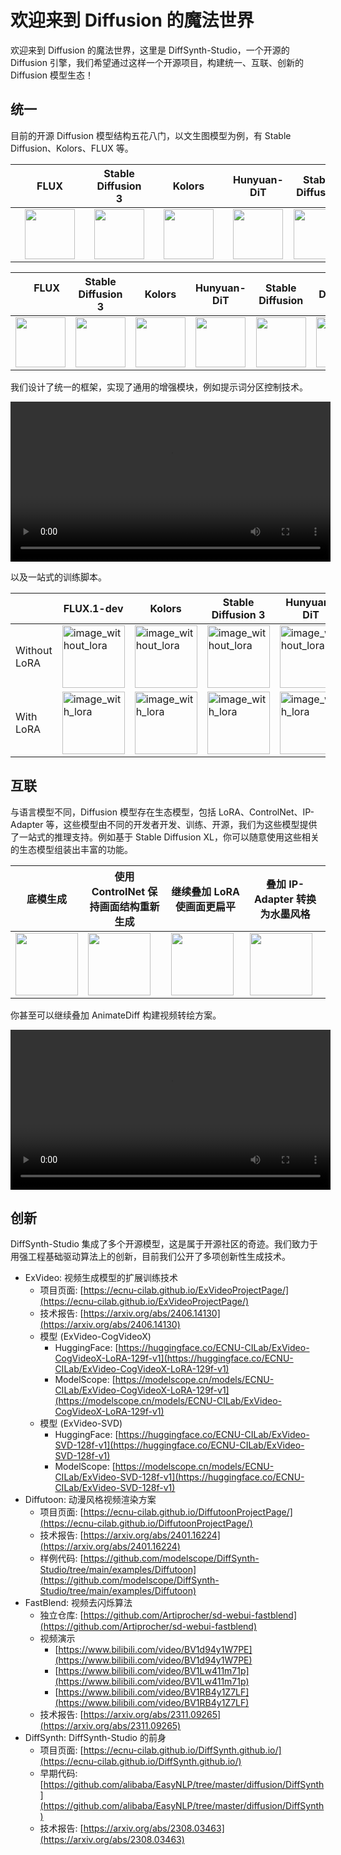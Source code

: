 # 欢迎来到 Diffusion 的魔法世界

欢迎来到 Diffusion 的魔法世界，这里是 DiffSynth-Studio，一个开源的 Diffusion 引擎，我们希望通过这样一个开源项目，构建统一、互联、创新的 Diffusion 模型生态！

## 统一

目前的开源 Diffusion 模型结构五花八门，以文生图模型为例，有 Stable Diffusion、Kolors、FLUX 等。

|<div style="width:110px">FLUX</div>| Stable Diffusion 3 | <div style="width:110px">Kolors</div> | Hunyuan-DiT | Stable Diffusion | Stable Diffusion XL |
|:-:|:-:|:-:|:-:|:-:|:-:|
| <img src="https://github.com/user-attachments/assets/984561e9-553d-4952-9443-79ce144f379f" width="80" height="80"/> | <img src="https://github.com/modelscope/DiffSynth-Studio/assets/35051019/4df346db-6f91-420a-b4c1-26e205376098" width="80" height="80"/> | <img src="https://github.com/modelscope/DiffSynth-Studio/assets/35051019/53ef6f41-da11-4701-8665-9f64392607bf" width="80" height="80"/> | <img src="https://github.com/modelscope/DiffSynth-Studio/assets/35051019/60b022c8-df3f-4541-95ab-bf39f2fa8bb5" width="80" height="80"/> | <img src="https://github.com/Artiprocher/DiffSynth-Studio/assets/35051019/6fc84611-8da6-4a1f-8fee-9a34eba3b4a5" width="80" height="80"/> | <img src="https://github.com/Artiprocher/DiffSynth-Studio/assets/35051019/67687748-e738-438c-aee5-96096f09ac90" width="80" height="80"/> |

| &emsp; FLUX &emsp;| Stable Diffusion 3 | Kolors | Hunyuan-DiT | Stable Diffusion | Stable Diffusion XL |
|-|-|-|-|-|-|
| <img src="https://github.com/user-attachments/assets/984561e9-553d-4952-9443-79ce144f379f" width="80"/> | <img src="https://github.com/modelscope/DiffSynth-Studio/assets/35051019/4df346db-6f91-420a-b4c1-26e205376098" width="80"/> | <img src="https://github.com/modelscope/DiffSynth-Studio/assets/35051019/53ef6f41-da11-4701-8665-9f64392607bf" width="80"/> | <img src="https://github.com/modelscope/DiffSynth-Studio/assets/35051019/60b022c8-df3f-4541-95ab-bf39f2fa8bb5" width="80"/> | <img src="https://github.com/Artiprocher/DiffSynth-Studio/assets/35051019/6fc84611-8da6-4a1f-8fee-9a34eba3b4a5" width="80"/> | <img src="https://github.com/Artiprocher/DiffSynth-Studio/assets/35051019/67687748-e738-438c-aee5-96096f09ac90" width="80"/> |





我们设计了统一的框架，实现了通用的增强模块，例如提示词分区控制技术。

<div align="center">
<video width="512" height="256" controls>
  <source src="https://github.com/user-attachments/assets/59613157-de51-4109-99b3-97cbffd88076" type="video/mp4">
您的浏览器不支持Video标签。
</video>
</div>

以及一站式的训练脚本。

||FLUX.1-dev|Kolors|Stable Diffusion 3|Hunyuan-DiT|
|-|-|-|-|-|
|Without LoRA|<img src="https://github.com/user-attachments/assets/df62cef6-d54f-4e3d-a602-5dd290079d49" width="100"  alt="image_without_lora">|<img src="https://github.com/modelscope/DiffSynth-Studio/assets/35051019/9d79ed7a-e8cf-4d98-800a-f182809db318" width="100"  alt="image_without_lora">|<img src="https://github.com/modelscope/DiffSynth-Studio/assets/35051019/ddb834a5-6366-412b-93dc-6d957230d66e" width="100"  alt="image_without_lora">|<img src="https://github.com/Artiprocher/DiffSynth-Studio/assets/35051019/1aa21de5-a992-4b66-b14f-caa44e08876e" width="100"  alt="image_without_lora">|
|With LoRA|<img src="https://github.com/user-attachments/assets/4fd39890-0291-4d19-8a88-d70d0ae18533" width="100"  alt="image_with_lora">|<img src="https://github.com/modelscope/DiffSynth-Studio/assets/35051019/02f62323-6ee5-4788-97a1-549732dbe4f0" width="100"  alt="image_with_lora">|<img src="https://github.com/modelscope/DiffSynth-Studio/assets/35051019/8e7b2888-d874-4da4-a75b-11b6b214b9bf" width="100"  alt="image_with_lora">|<img src="https://github.com/Artiprocher/DiffSynth-Studio/assets/35051019/83a0a41a-691f-4610-8e7b-d8e17c50a282" width="100"  alt="image_with_lora">|


## 互联

与语言模型不同，Diffusion 模型存在生态模型，包括 LoRA、ControlNet、IP-Adapter 等，这些模型由不同的开发者开发、训练、开源，我们为这些模型提供了一站式的推理支持。例如基于 Stable Diffusion XL，你可以随意使用这些相关的生态模型组装出丰富的功能。

|底模生成|使用 ControlNet 保持画面结构重新生成|继续叠加 LoRA 使画面更扁平|叠加 IP-Adapter 转换为水墨风格|
|-|-|-|-|
|<img src="https://github.com/user-attachments/assets/cc094e8f-ff6a-4f9e-ba05-7a5c2e0e609f" width="100" >|<img src="https://github.com/user-attachments/assets/d50d173e-e81a-4d7e-93e3-b2787d69953e" width="100" >|<img src="https://github.com/user-attachments/assets/c599b2f8-8351-4be5-a6ae-8380889cb9d8" width="100" >|<img src="https://github.com/user-attachments/assets/e5924aef-03b0-4462-811f-a60e2523fd7f" width="100" >|


你甚至可以继续叠加 AnimateDiff 构建视频转绘方案。

<div align="center">
<video width="512" height="256" controls>
  <source src="https://github.com/Artiprocher/DiffSynth-Studio/assets/35051019/b54c05c5-d747-4709-be5e-b39af82404dd" type="video/mp4">
您的浏览器不支持Video标签。
</video>
</div>

## 创新

DiffSynth-Studio 集成了多个开源模型，这是属于开源社区的奇迹。我们致力于用强工程基础驱动算法上的创新，目前我们公开了多项创新性生成技术。

* ExVideo: 视频生成模型的扩展训练技术
    * 项目页面: [https://ecnu-cilab.github.io/ExVideoProjectPage/](https://ecnu-cilab.github.io/ExVideoProjectPage/)
    * 技术报告: [https://arxiv.org/abs/2406.14130](https://arxiv.org/abs/2406.14130)
    * 模型 (ExVideo-CogVideoX)
        * HuggingFace: [https://huggingface.co/ECNU-CILab/ExVideo-CogVideoX-LoRA-129f-v1](https://huggingface.co/ECNU-CILab/ExVideo-CogVideoX-LoRA-129f-v1)
        * ModelScope: [https://modelscope.cn/models/ECNU-CILab/ExVideo-CogVideoX-LoRA-129f-v1](https://modelscope.cn/models/ECNU-CILab/ExVideo-CogVideoX-LoRA-129f-v1)
    * 模型 (ExVideo-SVD)
        * HuggingFace: [https://huggingface.co/ECNU-CILab/ExVideo-SVD-128f-v1](https://huggingface.co/ECNU-CILab/ExVideo-SVD-128f-v1)
        * ModelScope: [https://modelscope.cn/models/ECNU-CILab/ExVideo-SVD-128f-v1](https://huggingface.co/ECNU-CILab/ExVideo-SVD-128f-v1)
* Diffutoon: 动漫风格视频渲染方案
    * 项目页面: [https://ecnu-cilab.github.io/DiffutoonProjectPage/](https://ecnu-cilab.github.io/DiffutoonProjectPage/)
    * 技术报告: [https://arxiv.org/abs/2401.16224](https://arxiv.org/abs/2401.16224)
    * 样例代码: [https://github.com/modelscope/DiffSynth-Studio/tree/main/examples/Diffutoon](https://github.com/modelscope/DiffSynth-Studio/tree/main/examples/Diffutoon)
* FastBlend: 视频去闪烁算法
    * 独立仓库: [https://github.com/Artiprocher/sd-webui-fastblend](https://github.com/Artiprocher/sd-webui-fastblend)
    * 视频演示
        * [https://www.bilibili.com/video/BV1d94y1W7PE](https://www.bilibili.com/video/BV1d94y1W7PE)
        * [https://www.bilibili.com/video/BV1Lw411m71p](https://www.bilibili.com/video/BV1Lw411m71p)
        * [https://www.bilibili.com/video/BV1RB4y1Z7LF](https://www.bilibili.com/video/BV1RB4y1Z7LF)
    * 技术报告: [https://arxiv.org/abs/2311.09265](https://arxiv.org/abs/2311.09265)
* DiffSynth: DiffSynth-Studio 的前身
    * 项目页面: [https://ecnu-cilab.github.io/DiffSynth.github.io/](https://ecnu-cilab.github.io/DiffSynth.github.io/)
    * 早期代码: [https://github.com/alibaba/EasyNLP/tree/master/diffusion/DiffSynth](https://github.com/alibaba/EasyNLP/tree/master/diffusion/DiffSynth)
    * 技术报告: [https://arxiv.org/abs/2308.03463](https://arxiv.org/abs/2308.03463)
